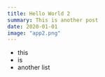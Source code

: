 ```yaml
---
title: Hello World 2
summary: This is another post
date: 2020-01-01
image: "app2.png"
---
```


- this
- is
- another list
